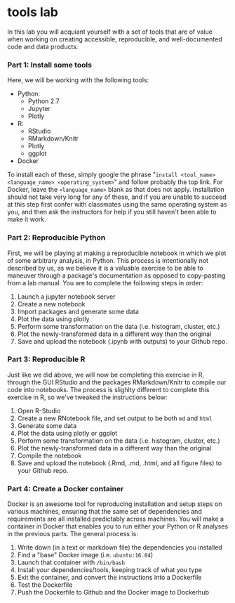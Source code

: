 # tools lab
In this lab you will acquiant yourself with a set of tools that are of value when
working on creating accessible, reproducible, and well-documented code and data
products.

### Part 1: Install some tools
Here, we will be working with the following tools:

- Python:
  - Python 2.7
  - Jupyter
  - Plotly
- R:
  - RStudio
  - RMarkdown/Knitr
  - Plotly
  - ggplot
- Docker

To install each of these, simply google the phrase "`install <tool_name> <language_name>
<operating_system>`" and follow probably the top link. For Docker, leave the `<language_name>`
blank as that does not apply. Installation should not take very long for any of these,
and if you are unable to succeed at this step first confer with classmates using the same
operating system as you, and then ask the instructors for help if you still haven't been
able to make it work.

### Part 2: Reproducible Python
First, we will be playing at making a reproducible notebook in which we plot of some
arbitrary analysis, in Python. This process is intentionally not described by us, as
we believe it is a valuable exercise to be able to maneuver through a package's documentation
as opposed to copy-pasting from a lab manual. You are to complete the following steps
in order:

1. Launch a jupyter notebook server
2. Create a new notebook
3. Import packages and generate some data
4. Plot the data using plotly
5. Perform some transformation on the data (i.e. histogram, cluster, etc.)
6. Plot the newly-transformed data in a different way than the original
7. Save and upload the notebook (.ipynb with outputs) to your Github repo.

### Part 3: Reproducible R
Just like we did above, we will now be completing this exercise in R, through the GUI
RStudio and the packages RMarkdown/Knitr to compile our code into notebooks. The process
is slighlty different to complete this exercise in R, so we've tweaked the instructions
below:

1. Open R-Studio
2. Create a new RNotebook file, and set output to be both `md` and `html`
3. Generate some data
4. Plot the data using plotly or ggplot
5. Perform some transformation on the data (i.e. histogram, cluster, etc.)
6. Plot the newly-transformed data in a different way than the original
7. Compile the notebook
8. Save and upload the notebook (.Rmd, .md, .html, and all figure files) to your Github repo.


### Part 4: Create a Docker container
Docker is an awesome tool for reproducing installation and setup steps on various machines,
ensuring that the same set of dependencies and requirements are all installed predictably
across machines. You will make a container in Docker that enables you to run either your
Python or R analyses in the previous parts. The general process is:

1. Write down (in a text or markdown file) the dependencies you installed
2. Find a "base" Docker image (i.e. `ubuntu:16.04`)
3. Launch that container with `/bin/bash`
4. Install your dependencies/tools, keeping track of what you type
5. Exit the container, and convert the instructions into a Dockerfile
6. Test the Dockerfile
7. Push the Dockerfile to Github and the Docker image to Dockerhub
